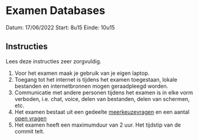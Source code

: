 # Examen Databases

Datum: 17/06/2022
Start: 8u15
Einde: 10u15

## Instructies

Lees deze instructies zeer zorgvuldig.

1. Voor het examen maak je gebruik van je eigen laptop.
1. Toegang tot het internet is tijdens het examen toegestaan, lokale bestanden en internetbronnen mogen geraadpleegd worden.
1. Communicatie met andere personen tijdens het examen is in elke vorm verboden, i.e. chat, voice, delen van bestanden, delen van schermen, etc.
1. Het examen bestaat uit een gedeelte [meerkeuzevragen](./multiple-choice.md) en een aantal [open vragen](./open-vragen.md)
1. Het examen heeft een maximumduur van 2 uur. Het tijdstip van de commit telt.
